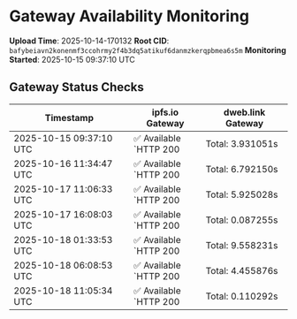 # Gateway Availability Monitoring

**Upload Time**: 2025-10-14-170132
**Root CID**: `bafybeiavn2konenmf3ccohrmy2f4b3dq5atikuf6danmzkerqpbmea6s5m`
**Monitoring Started**: 2025-10-15 09:37:10 UTC

## Gateway Status Checks

| Timestamp | ipfs.io Gateway | dweb.link Gateway |
|-----------|-----------------|-------------------|
| 2025-10-15 09:37:10 UTC | ✅ Available<br>`HTTP 200 | Total: 3.931051s | DNS: 0.108966s | Connect: 0.111105s | Transfer: 3.930969s | Size: 8473 bytes` | ✅ Available<br>`HTTP 200 | Total: 4.230664s | DNS: 0.033585s | Connect: 0.041271s | Transfer: 4.230591s | Size: 8473 bytes` |
| 2025-10-16 11:34:47 UTC | ✅ Available<br>`HTTP 200 | Total: 6.792150s | DNS: 0.093512s | Connect: 0.101550s | Transfer: 6.791997s | Size: 8473 bytes` | ✅ Available<br>`HTTP 200 | Total: 0.160529s | DNS: 0.057517s | Connect: 0.059417s | Transfer: 0.160415s | Size: 8473 bytes` |
| 2025-10-17 11:06:33 UTC | ✅ Available<br>`HTTP 200 | Total: 5.925028s | DNS: 0.115800s | Connect: 0.121446s | Transfer: 5.924926s | Size: 8473 bytes` | ✅ Available<br>`HTTP 200 | Total: 3.361135s | DNS: 0.014868s | Connect: 0.020649s | Transfer: 3.361031s | Size: 8473 bytes` |
| 2025-10-17 16:08:03 UTC | ✅ Available<br>`HTTP 200 | Total: 0.087255s | DNS: 0.027294s | Connect: 0.029467s | Transfer: 0.086920s | Size: 8473 bytes` | ✅ Available<br>`HTTP 200 | Total: 0.125362s | DNS: 0.055572s | Connect: 0.058148s | Transfer: 0.125264s | Size: 8473 bytes` |
| 2025-10-18 01:33:53 UTC | ✅ Available<br>`HTTP 200 | Total: 9.558231s | DNS: 0.148665s | Connect: 0.166935s | Transfer: 9.558110s | Size: 8473 bytes` | ✅ Available<br>`HTTP 200 | Total: 0.315828s | DNS: 0.056466s | Connect: 0.074070s | Transfer: 0.315675s | Size: 8473 bytes` |
| 2025-10-18 06:08:53 UTC | ✅ Available<br>`HTTP 200 | Total: 4.455876s | DNS: 0.008019s | Connect: 0.013838s | Transfer: 4.455782s | Size: 8473 bytes` | ✅ Available<br>`HTTP 200 | Total: 3.439976s | DNS: 0.035110s | Connect: 0.041240s | Transfer: 3.439845s | Size: 8473 bytes` |
| 2025-10-18 11:05:34 UTC | ✅ Available<br>`HTTP 200 | Total: 0.110292s | DNS: 0.040220s | Connect: 0.045935s | Transfer: 0.110184s | Size: 8473 bytes` | ✅ Available<br>`HTTP 200 | Total: 0.098927s | DNS: 0.034182s | Connect: 0.039916s | Transfer: 0.098834s | Size: 8473 bytes` |
